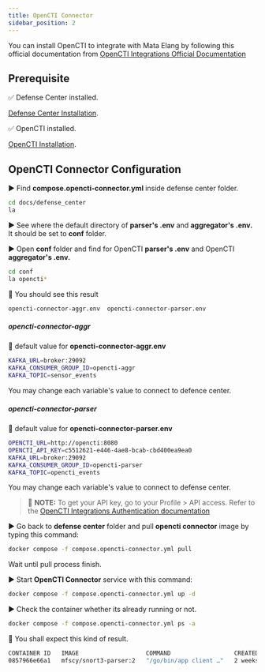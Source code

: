 ```yaml
---
title: OpenCTI Connector
sidebar_position: 2
---
```


You can install OpenCTI to integrate with Mata Elang by following this official documentation from [OpenCTI Integrations Official Documentation](https://github.com/mata-elang-stable/opencti-connector)

## Prerequisite

:white_check_mark: Defense Center installed.

[Defense Center Installation](../Installation-and-Configuration/Defense-Center-Installation.md).

:white_check_mark: OpenCTI installed.

[OpenCTI Installation](https://docs.opencti.io/latest/deployment/installation/).

## OpenCTI Connector Configuration

▶️ Find **compose.opencti-connector.yml** inside defense center folder.

```bash
cd docs/defense_center
la
```

▶️ See where the default directory of **parser's .env** and **aggregator's .env.** It should be set to **conf** folder.



▶️ Open **conf** folder and find for OpenCTI **parser's .env** and OpenCTI **aggregator's .env.**

```bash
cd conf
la opencti*
```

:key: You should see this result

```bash
opencti-connector-aggr.env  opencti-connector-parser.env
```
##### opencti-connector-aggr

:key: default value for **opencti-connector-aggr.env**

```bash
KAFKA_URL=broker:29092
KAFKA_CONSUMER_GROUP_ID=opencti-aggr
KAFKA_TOPIC=sensor_events
```

You may change each variable's value to connect to defence center.


##### opencti-connector-parser

:key: default value for **opencti-connector-parser.env**

```bash
OPENCTI_URL=http://opencti:8080
OPENCTI_API_KEY=c5512621-e446-4ae8-bcab-cbd400ea9ea0
KAFKA_URL=broker:29092
KAFKA_CONSUMER_GROUP_ID=opencti-parser
KAFKA_TOPIC=opencti_events
```

You may change each variable's value to connect to defense center.

> :key:  **NOTE:** To get your API key, go to your Profile > API access. Refer to the [OpenCTI Integrations Authentication documentation](https://docs.opencti.io/latest/deployment/integrations/#authentication)


▶️ Go back to **defense center** folder and pull **opencti connector** image by typing this command:

```bash
docker compose -f compose.opencti-connector.yml pull
```
Wait until pull process finish.

▶️ Start **OpenCTI Connector**  service with this command:
```bash
docker compose -f compose.opencti-connector.yml up -d
```

▶️ Check the container whether its already running or not.
```bash
docker compose -f compose.opencti-connector.yml ps -a
```

:key: You shall expect this kind of result.

```bash
CONTAINER ID   IMAGE                   COMMAND                  CREATED       STATUS          PORTS   NAMES
0857966e66a1   mfscy/snort3-parser:2   "/go/bin/app client …"   2 weeks ago   Up 14 minutes           me2-deploy-sensor-parser-1
```
